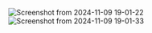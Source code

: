 ![Screenshot from 2024-11-09 19-01-22](https://github.com/user-attachments/assets/940b01ec-c91f-439b-b261-e817b4593893)
![Screenshot from 2024-11-09 19-01-33](https://github.com/user-attachments/assets/40da1a45-f242-422d-a3de-e3767eb082d9)
